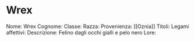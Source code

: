 # Wrex
Nome: Wrex
Cognome: 
Classe: 
Razza: 
Provenienza: [[Oznia]]
Titoli: 
Legami affettivi:
Descrizione: Felino dagli occhi gialli e pelo nero
Lore: 